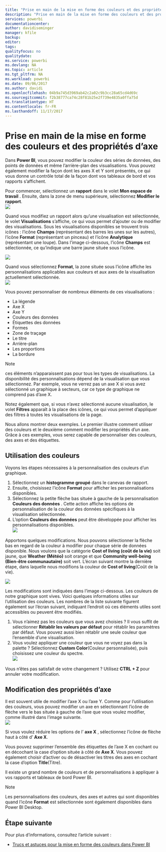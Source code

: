```yaml
---
title: "Prise en main de la mise en forme des couleurs et des propriétés d’axe"
description: "Prise en main de la mise en forme des couleurs et des propriétés d’axe"
services: powerbi
documentationcenter: 
author: davidiseminger
manager: kfile
backup: 
editor: 
tags: 
qualityfocus: no
qualitydate: 
ms.service: powerbi
ms.devlang: NA
ms.topic: article
ms.tgt_pltfrm: NA
ms.workload: powerbi
ms.date: 09/06/2017
ms.author: davidi
ms.openlocfilehash: 04b9a745d3969ab42c2a02c9b3cc28a65cd4d69c
ms.sourcegitcommit: f2b38777ca74c28f81b25e2f739e4835a0ffa75d
ms.translationtype: HT
ms.contentlocale: fr-FR
ms.lasthandoff: 11/17/2017
---
```

# <a name="getting-started-with-color-formatting-and-axis-properties"></a>Prise en main de la mise en forme des couleurs et des propriétés d’axe
Dans **Power BI**, vous pouvez modifier la couleur des séries de données, des points de données et même l’arrière-plan des visualisations. Vous pouvez également modifier la façon dont les axes X et Y sont présentés, ce qui vous donne un contrôle total de la façon dont vos tableaux de bord et vos rapports s’affichent.

Pour commencer, sélectionnez un **rapport** dans le volet **Mon espace de travail** . Ensuite, dans la zone de menu supérieure, sélectionnez **Modifier le rapport**.  
![](media/service-getting-started-with-color-formatting-and-axis-properties/gettingstartedcolor_1a.png)

Quand vous modifiez un rapport alors qu’une visualisation est sélectionnée, le volet **Visualisations** s’affiche, ce qui vous permet d’ajouter ou de modifier des visualisations. Sous les visualisations disponibles se trouvent trois icônes : l’icône **Champs** (représentant des barres les unes sur les autres), l’icône **Format** (représentant un pinceau) et l’icône **Analytique** (représentant une loupe). Dans l’image ci-dessous, l’icône **Champs** est sélectionnée, ce qu’indique une barre jaune située sous l’icône.

![](media/service-getting-started-with-color-formatting-and-axis-properties/gettingstartedcolor_2a.png)

Quand vous sélectionnez **Format**, la zone située sous l’icône affiche les personnalisations applicables aux couleurs et aux axes de la visualisation actuellement sélectionnée.  
![](media/service-getting-started-with-color-formatting-and-axis-properties/gettingstartedcolor_3a.png)

Vous pouvez personnaliser de nombreux éléments de ces visualisations :

* La légende
* Axe X
* Axe Y
* Couleurs des données
* Étiquettes des données
* Formes
* Zone de traçage
* Le titre
* Arrière-plan
* Les proportions
* La bordure

> [!NOTE]
>  
> ces éléments n’apparaissent pas pour tous les types de visualisations. La disponibilité des personnalisations dépend de la visualisation que vous sélectionnez. Par exemple, vous ne verrez pas un axe X si vous avez sélectionné un graphique à secteurs, car ce type de graphique ne comprend pas d’axe X.
> 
> 

Notez également que, si vous n’avez sélectionné aucune visualisation, le volet **Filtres** apparaît à la place des icônes, ce qui vous permet d’appliquer des filtres à toutes les visualisations de la page.

Nous allons montrer deux exemples. Le premier illustre comment utiliser des couleurs et le deuxième comment modifier les propriétés d’un axe. Grâce à ces exemples, vous serez capable de personnaliser des couleurs, des axes et des étiquettes.

## <a name="working-with-colors"></a>Utilisation des couleurs
Voyons les étapes nécessaires à la personnalisation des couleurs d’un graphique.

1. Sélectionnez un **histogramme groupé** dans le canevas de rapport.
2. Ensuite, choisissez l’icône **Format** pour afficher les personnalisations disponibles.
3. Sélectionnez la petite flèche bas située à gauche de la personnalisation **Couleurs des données** . Cette action affiche les options de personnalisation de la couleur des données spécifiques à la visualisation sélectionnée.
4. L’option **Couleurs des données** peut être développée pour afficher les personnalisations disponibles.  
   ![](media/service-getting-started-with-color-formatting-and-axis-properties/gettingstartedcolor_4a.png)

Apportons quelques modifications. Nous pouvons sélectionner la flèche bas en regard de la couleur à modifier pour chaque série de données disponible. Nous voulons que la catégorie **Cost of living (coût de la vie)** soit jaune, que **Weather (Météo)** soit orange et que **Community well-being (Bien-être communautaire)** soit vert. L’écran suivant montre la dernière étape, dans laquelle nous modifions la couleur de **Cost of living**(Coût de la vie).  

![](media/service-getting-started-with-color-formatting-and-axis-properties/gettingstartedcolor_5a.png)

Les modifications sont indiquées dans l’image ci-dessous. Les couleurs de notre graphique sont vives. Voici quelques informations utiles sur l’utilisation des couleurs. Les nombres de la liste suivante figurent également sur l’écran suivant, indiquant l’endroit où ces éléments utiles sont accessibles ou peuvent être modifiés.

1. Vous n’aimez pas les couleurs que vous avez choisies ? Il vous suffit de sélectionner **Rétablir les valeurs par défaut** pour rétablir les paramètres par défaut. Vous pouvez aussi bien rétablir une seule couleur que l’ensemble d’une visualisation.
2. Vous voulez appliquer une couleur que vous ne voyez pas dans la palette ? Sélectionnez **Custom Color**(Couleur personnalisée), puis choisissez une couleur du spectre.  
   ![](media/service-getting-started-with-color-formatting-and-axis-properties/gettingstartedcolor_6a.png)

Vous n’êtes pas satisfait de votre changement ? Utilisez **CTRL + Z** pour annuler votre modification.

## <a name="changing-axis-properties"></a>Modification des propriétés d’axe
Il est souvent utile de modifier l’axe X ou l’axe Y. Comme pour l’utilisation des couleurs, vous pouvez modifier un axe en sélectionnant l’icône de flèche vers le bas située à gauche de l’axe que vous voulez modifier, comme illustré dans l’image suivante.  
![](media/service-getting-started-with-color-formatting-and-axis-properties/gettingstartedcolor_7a.png)

Si vous voulez réduire les options de l’ **axe X** , sélectionnez l’icône de flèche haut à côté d’ **Axe X**.

Vous pouvez supprimer l’ensemble des étiquettes de l’axe X en cochant ou en décochant la case d’option située à côté de **Axe X**. Vous pouvez également choisir d’activer ou de désactiver les titres des axes en cochant la case d’option **Title**(Titre).  

Il existe un grand nombre de couleurs et de personnalisations à appliquer à vos rapports et tableaux de bord Power BI.

> [!NOTE]
>  
> Les personnalisations des couleurs, des axes et autres qui sont disponibles quand l’icône **Format** est sélectionnée sont également disponibles dans Power BI Desktop.
> 
> 

## <a name="next-step"></a>Étape suivante
Pour plus d’informations, consultez l’article suivant :  

* [Trucs et astuces pour la mise en forme des couleurs dans Power BI](service-tips-and-tricks-for-color-formatting.md)  

